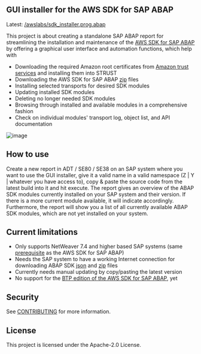 ## GUI installer for the AWS SDK for SAP ABAP

Latest: [/awslabs/sdk_installer.prog.abap](https://github.com/awslabs/gui-installer-for-abap-sdk/blob/main/src/%23awslabs%23sdk_installer.prog.abap)

This project is about creating a standalone SAP ABAP report for streamlining the installation and maintenance of the [AWS SDK for SAP ABAP](https://docs.aws.amazon.com/sdk-for-sapabap/latest/developer-guide/home.html) by offering a graphical user interface and automation functions, which help with

- Downloading the required Amazon root certificates from [Amazon trust services](https://www.amazontrust.com/repository/) and installing them into STRUST
- Downloading the AWS SDK for SAP ABAP [zip](https://sdk-for-sapabap.aws.amazon.com/awsSdkSapabapV1/release/abapsdk-LATEST.zip) files
- Installing selected transports for desired SDK modules
- Updating installed SDK modules
- Deleting no longer needed SDK modules
- Browsing through installed and available modules in a comprehensive fashion
- Check on individual modules' transport log, object list, and API documentation

![image](https://github.com/user-attachments/assets/35213190-76c5-4319-ab64-3094170b67ca)

## How to use 

Create a new report in ADT / SE80 / SE38 on an SAP system where you want to use the GUI installer, give it a valid name in a valid namespace (Z | Y | whatever you have access to), copy & paste the source code from the latest build into it and hit execute. The report gives an overview of the ABAP SDK modules currently installed on your SAP system and their version. If there is a more current module available, it will indicate accordingly. Furthermore, the report will show you a list of all currently available ABAP SDK modules, which are not yet installed on your system.

## Current limitations
- Only supports NetWeaver 7.4 and higher based SAP systems (same [prerequisite](https://docs.aws.amazon.com/sdk-for-sapabap/latest/developer-guide/prerequisites.html#sdk) as the AWS SDK for SAP ABAP)
- Needs the SAP system to have a working Internet connection for downloading ABAP SDK [json](https://sdk-for-sapabap.aws.amazon.com/awsSdkSapabapV1/release/abapsdk-LATEST.json) and [zip](https://sdk-for-sapabap.aws.amazon.com/awsSdkSapabapV1/release/abapsdk-LATEST.zip) files
- Currently needs manual updating by copy/pasting the latest version
- No support for the [BTP edition of the AWS SDK for SAP ABAP](https://docs.aws.amazon.com/sdk-for-sapabap/latest/developer-guide/installation-btp.html), yet

## Security

See [CONTRIBUTING](CONTRIBUTING.md#security-issue-notifications) for more information.

## License

This project is licensed under the Apache-2.0 License.

